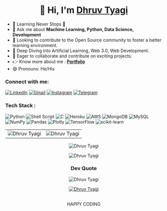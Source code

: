
<h1 align="center">👋 Hi, I'm <a href="https://www.linkedin.com/in/dhruvtyagi15/" target="_blank"> Dhruv Tyagi </a></h1>

- 🌱 Learning Never Stops 🚀
- 👋 Ask me about **Machine Learning, Python, Data Science, Development**
- 🎯 Looking to contribute to the Open Source community to foster a better learning environment.
- 🔭 Deep Diving into Artificial Learning, Web 3.0, Web Development.
- 🌱 Eager to collaborate and contribute on exciting projects.
- 👉  Know more about me  : **<a href="https://dhruv-portfolio-mu.vercel.app/" target="_blank">Portfolio</a>**
- 😄 Pronouns: He/His

<h3 align="left">Connect with me:</h3>
<div align="left">
  <a href="https://www.linkedin.com/in/dhruvtyagi15/"><img alt="LinkedIn" src="https://img.shields.io/badge/linkedin-%230077B5.svg?style=for-the-badge&logo=linkedin&logoColor=white"/></a>
  <a href="mailto:dhruvtyagionly1@gmail.com"><img alt="Gmail" src="https://img.shields.io/badge/Gmail-D14836?style=for-the-badge&logo=gmail&logoColor=white"/></a>
   <a href="https://www.instagram.com/iamdhruv.tyagi"><img alt="Instagram" src="https://img.shields.io/badge/Instagram-E4405F?style=for-the-badge&logo=instagram&logoColor=white"/></a>
  <a href="https://t.me/dhruv_tyagi_1"><img alt="Telegram" src="https://img.shields.io/badge/Telegram-2CA5E0?style=for-the-badge&logo=telegram&logoColor=white" /></a>
</div>


### Tech Stack :
![Python](https://img.shields.io/badge/python-3670A0?style=for-the-badge&logo=python&logoColor=ffdd54) ![Shell Script](https://img.shields.io/badge/shell_script-%23121011.svg?style=for-the-badge&logo=gnu-bash&logoColor=white) ![C](https://img.shields.io/badge/c-%2300599C.svg?style=for-the-badge&logo=c&logoColor=white) ![Heroku](https://img.shields.io/badge/heroku-%23430098.svg?style=for-the-badge&logo=heroku&logoColor=white) ![AWS](https://img.shields.io/badge/AWS-%23FF9900.svg?style=for-the-badge&logo=amazon-aws&logoColor=white) ![MongoDB](https://img.shields.io/badge/MongoDB-%234ea94b.svg?style=for-the-badge&logo=mongodb&logoColor=white) ![MySQL](https://img.shields.io/badge/mysql-%2300f.svg?style=for-the-badge&logo=mysql&logoColor=white) ![NumPy](https://img.shields.io/badge/numpy-%23013243.svg?style=for-the-badge&logo=numpy&logoColor=white) ![Pandas](https://img.shields.io/badge/pandas-%23150458.svg?style=for-the-badge&logo=pandas&logoColor=white) ![Plotly](https://img.shields.io/badge/Plotly-%233F4F75.svg?style=for-the-badge&logo=plotly&logoColor=white) ![TensorFlow](https://img.shields.io/badge/TensorFlow-%23FF6F00.svg?style=for-the-badge&logo=TensorFlow&logoColor=white) ![scikit-learn](https://img.shields.io/badge/scikit--learn-%23F7931E.svg?style=for-the-badge&logo=scikit-learn&logoColor=white)

<table>
  <tr>
    <td><img src="https://github-readme-stats.vercel.app/api?username=Dhruv-0001&show_icons=true&theme=dark&locale=en" alt="Dhruv Tyagi" /></td>
    <td><img src="https://github-readme-stats.vercel.app/api/top-langs?username=Dhruv-0001&show_icons=true&theme=dark&locale=en&layout=compact" alt="Dhruv Tyagi" /></td>
  </tr>
</table>

<div align="center">
<p><img align="center" src="https://github-readme-streak-stats.herokuapp.com/?user=Dhruv-0001&theme=dark" alt="Dhruv Tyagi" /></p>
  </div>

<div align="center">
<p><img align="center" src="https://github-profile-trophy.vercel.app/?username=Dhruv-0001&theme=discord&no-frame=false&no-bg=true&margin-w=4" alt="Dhruv Tyagi" /></p>
  </div>


<h3 align="center"> Dev Quote </h3>
<div align="center">
<p><img align="center" src="https://quotes-github-readme.vercel.app/api?type=horizontal&theme=radical" alt="Dhruv Tyagi" /></p>
  </div>


<div align="center">
  <a href="https://buymeacoffee.com/https://www.buymeacoffee.com/DhruvTyagi" target="_blank"><img align="center" src="https://img.shields.io/badge/Buy%20Me%20a%20Coffee-ffdd00?style=for-the-badge&logo=buy-me-a-coffee&logoColor=black" alt="Dhruv Tyagi" /></a>
  <br></br>
  <p>HAPPY CODING</p>
  </div>
  

